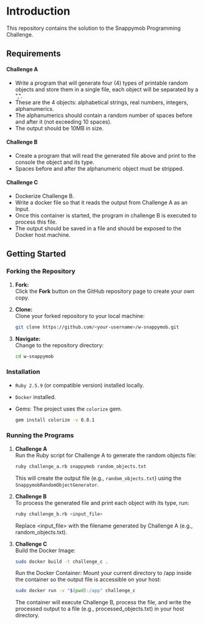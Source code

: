 # Introduction

This repository contains the solution to the Snappymob Programming Challenge.

## Requirements

#### Challenge A

- Write a program that will generate four (4) types of printable random objects and store them in a single file, each object will be separated by a ",".
- These are the 4 objects: alphabetical strings, real numbers, integers, alphanumerics.
- The alphanumerics should contain a random number of spaces before and after it (not exceeding 10 spaces).
- The output should be 10MB in size.

#### Challenge B

- Create a program that will read the generated file above and print to the console the object and its type.
- Spaces before and after the alphanumeric object must be stripped.

#### Challenge C

- Dockerize Challenge B.
- Write a docker file so that it reads the output from Challenge A as an Input.
- Once this container is started, the program in challenge B is executed to process this file.
- The output should be saved in a file and should be exposed to the Docker host machine.

## Getting Started

### Forking the Repository

1. **Fork:**  
   Click the **Fork** button on the GitHub repository page to create your own copy.

2. **Clone:**  
   Clone your forked repository to your local machine:

   ```bash
   git clone https://github.com/<your-username>/w-snappymob.git
   ```

3. **Navigate:**  
   Change to the repository directory:

   ```bash
   cd w-snappymob
   ```

### Installation

- `Ruby 2.5.9` (or compatible version) installed locally.
- `Docker` installed.
- Gems:
  The project uses the `colorize` gem.

  ```bash
  gem install colorize -v 0.8.1
  ```

### Running the Programs

1. **Challenge A**  
   Run the Ruby script for Challenge A to generate the random objects file:

   ```bash
   ruby challenge_a.rb snappymob random_objects.txt
   ```

   This will create the output file (e.g., `random_objects.txt`) using the `SnappymobRandomObjectGenerator`.

2. **Challenge B**  
   To process the generated file and print each object with its type, run:

   ```bash
   ruby challenge_b.rb <input_file>
   ```

   Replace <input_file> with the filename generated by Challenge A (e.g., random_objects.txt).

3. **Challenge C**  
   Build the Docker Image:

   ```bash
   sudo docker build -t challenge_c .
   ```

   Run the Docker Container: Mount your current directory to /app inside the container so the output file is accessible on your host:

   ```bash
   sudo docker run -v "$(pwd):/app" challenge_c
   ```

   The container will execute Challenge B, process the file, and write the processed output to a file (e.g., processed_objects.txt) in your host directory.

